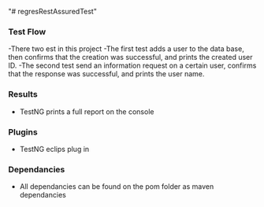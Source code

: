 "# regresRestAssuredTest" 
### Test Flow
-There two est in this project
-The first test adds a user to the data base, then confirms that the creation was successful, and prints the created user ID.
-The second test send an information request on a certain user, confirms that the response was successful, and prints the user name.

### Results
- TestNG prints a full report on the console

### Plugins
- TestNG eclips plug in

### Dependancies
- All dependancies can be found on the pom folder as maven dependancies
